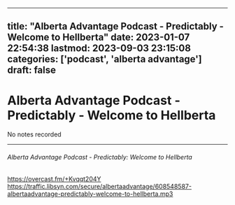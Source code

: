 
---
title: "Alberta Advantage Podcast - Predictably - Welcome to Hellberta"
date: 2023-01-07 22:54:38
lastmod: 2023-09-03 23:15:08
categories: ['podcast', 'alberta advantage']
draft: false
---


# Alberta Advantage Podcast - Predictably - Welcome to Hellberta

No notes recorded

- - -

###### Alberta Advantage Podcast - Predictably: Welcome to Hellberta

https://overcast.fm/+Kvqqt204Y
https://traffic.libsyn.com/secure/albertaadvantage/608548587-albertaadvantage-predictably-welcome-to-hellberta.mp3

<!-- #public #podcast #alberta advantage# -->

<!-- {BearID:D06656ED-2583-48DE-AA42-C2176219B9B2-28016-00002D97DDC873BF} -->
